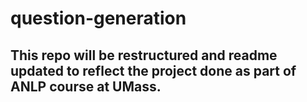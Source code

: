 # question-generation
## This repo will be restructured and readme updated to reflect the project done as part of ANLP course at UMass.